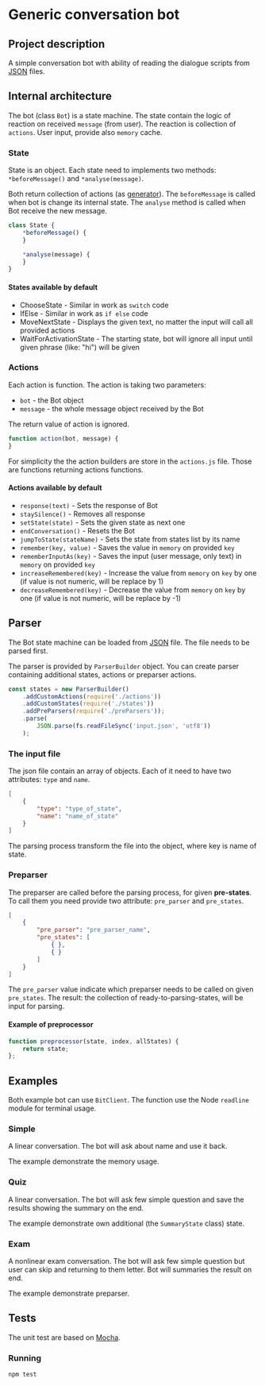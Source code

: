 # Generic conversation bot

## Project description

A simple conversation bot with ability of reading the dialogue scripts from  [JSON](https://en.wikipedia.org/wiki/JSON) files.

## Internal architecture

The bot (class `Bot`) is a state machine. The state contain the logic of reaction on received `message` (from user). The reaction is collection of `actions`. User input, provide also `memory` cache.

### State

State is an object. Each state need to implements two methods: `*beforeMessage()` and `*analyse(message)`.

Both return collection of actions (as [generator](https://developer.mozilla.org/en-US/docs/Web/JavaScript/Guide/Iterators_and_Generators#Generator_functions)).
The `beforeMessage` is called when bot is change its internal state. The `analyse` method is called when Bot receive the new message.

```js
class State {
    *beforeMessage() {
    }

    *analyse(message) {
    }
}
```

#### States available by default

* ChooseState - Similar in work as `switch` code
* IfElse - Similar in work as `if else` code
* MoveNextState - Displays the given text, no matter the input will call all provided actions
* WaitForActivationState - The starting state, bot will ignore all input until given phrase (like: "hi") will be given

### Actions

Each action is function. The action is taking two parameters:

* `bot` - the Bot object
* `message` - the whole message object received by the Bot

The return value of action is ignored.

```js
function action(bot, message) {
}
```

For simplicity the the action builders are store in the `actions.js` file. Those are functions returning actions functions.

#### Actions available by default

* `response(text)` - Sets the response of Bot
* `staySilence()` - Removes all response
* `setState(state)` - Sets the given state as next one
* `endConversation()` - Resets the Bot
* `jumpToState(stateName)` - Sets the state from states list by its name
* `remember(key, value)` - Saves the value in `memory` on provided `key`
* `rememberInputAs(key)` - Saves the input (user message, only text) in `memory` on provided `key`
* `increaseRemembered(key)` - Increase the value from `memory` on `key` by one (if value is not numeric, will be replace by 1)
* `decreaseRemembered(key)` - Decrease the value from `memory` on `key` by one (if value is not numeric, will be replace by -1)

## Parser

The Bot state machine can be loaded from [JSON](https://en.wikipedia.org/wiki/JSON) file. The file needs to be parsed first.

The parser is provided by `ParserBuilder` object. You can create parser containing additional states, actions or preparser actions.

```js
const states = new ParserBuilder()
    .addCustomActions(require('./actions'))
    .addCustomStates(require('./states'))
    .addPreParsers(require('./preParsers'));
    .parse(
        JSON.parse(fs.readFileSync('input.json', 'utf8'))
    );
```

### The input file

The json file contain an array of objects. Each of it need to have two attributes: `type` and `name`.

```json
[
    {
        "type": "type_of_state",
        "name": "name_of_state"
    }
]
```

The parsing process transform the file into the object, where key is name of state.

### Preparser

The preparser are called before the parsing process, for given **pre-states**. To call them you need provide two attribute: `pre_parser` and `pre_states`.

```json
[
    {
        "pre_parser": "pre_parser_name",
        "pre_states": [
            { },
            { }
        ]
    }
]
```

The `pre_parser` value indicate which preparser needs to be called on given `pre_states`. The result: the collection of ready-to-parsing-states, will be input for parsing.

#### Example of preprocessor

```js
function preprocessor(state, index, allStates) {
    return state;
};
```

## Examples

Both example bot can use `BitClient`. The function use the Node `readline` module for terminal usage.

### Simple

A linear conversation. The bot will ask about name and use it back.

The example demonstrate the memory usage.

### Quiz

A linear conversation. The bot will ask few simple question and save the results showing the summary on the end.

The example demonstrate own additional (the `SummaryState` class) state.

### Exam

A nonlinear exam conversation. The bot will ask few simple question but user can skip and returning to them letter. Bot will summaries the result on end.

The example demonstrate preparser.

## Tests

The unit test are based on [Mocha](https://mochajs.org/).

### Running

```bash
npm test
```
